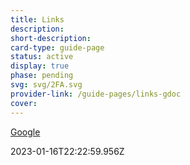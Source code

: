 ```yaml
---
title: Links
description: 
short-description: 
card-type: guide-page
status: active
display: true
phase: pending
svg: svg/2FA.svg
provider-link: /guide-pages/links-gdoc
cover: 
---
```

<div class="content-section">
<div class="section-container" markdown="1">

[Google](https://google.com)
</div>
</div> 2023-01-16T22:22:59.956Z